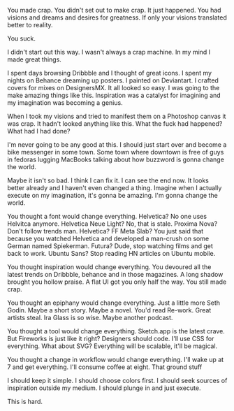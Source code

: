 You made crap. You didn't set out to make crap. It just happened. You had visions and dreams and desires for greatness.
If only your visions translated better to reality.

You suck.

I didn't start out this way. I wasn't always a crap machine. In my mind I made great things. 

I spent days browsing Dribbble and I thought of great icons. I spent my nights on Behance dreaming up posters. I painted on Deviantart. I crafted covers for mixes on DesignersMX. It all looked so easy. I was going to the make amazing things like this. Inspiration was a catalyst for imagining and my imagination was becoming a genius.

When I took my visions and tried to manifest them on a Photoshop canvas it was crap. It hadn't looked anything like this. What the fuck had happened? What had I had done? 

I'm never going to be any good at this. I should just start over and become a bike messenger in some town. Some town where downtown is free of guys in fedoras lugging MacBooks talking about how buzzword is gonna change the world.

Maybe it isn't so bad. I think I can fix it. I can see the end now. It looks better already and I haven't even changed a thing. Imagine when I actually execute on my imagination, it's gonna be amazing. I'm gonna change the world.

You thought a font would change everything. Helvetica? No one uses Helvitca anymore. Helvetica Neue Light? No, that is stale. Proxima Nova? Don't follow trends man. Helvetica? FF Meta Slab? You just said that because you watched Helvetica and developed a man-crush on some German named Spiekerman. Futura? Dude, stop watching films and get back to work. Ubuntu Sans? Stop reading HN articles on Ubuntu mobile.

You thought inspiration would change everything. You devoured all the latest trends on Dribbble, behance and in those magazines. A long shadow brought you hollow praise. A flat UI got you only half the way. You still made crap.

You thought an epiphany would change everything. Just a little more Seth Godin. Maybe a short story. Maybe a novel. You'd read Re-work. Great artists steal. Ira Glass is so wise. Maybe another podcast. 

You thought a tool would change everything. Sketch.app is the latest crave. But Fireworks is just like it right? Designers should code. I'll use CSS for everything. What about SVG? Everything will be scalable, it'll be magical.

You thought a change in workflow would change everything. I'll wake up at 7 and get everything. I'll consume coffee at eight. That ground stuff 

I should keep it simple. I should choose colors first. I should seek sources of inspiration outside my medium. I should plunge in and just execute. 

This is hard.
